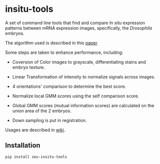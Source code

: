 # insitu-tools
A set of command line tools that find and compare *In situ* expression patterns between mRNA expression images, specifically, the *Drosophila* embryos.

The algorithm used is described in this [paper](https://dl.acm.org/doi/10.1145/974614.974636).

Some steps are taken to enhance performance, including:

* Coversion of Color images to grayscale, differentiating stains and embryo texture.

* Linear Transformation of intensity to normalize signals across images.

* 4 orientations' comparison to determine the best score.

* Normalize local GMM scores using the self comparison score.

* Global GMM scores (mutual information scores) are calculated on the union area of the 2 embryos.

* Down sampling is put in registration.

Usages are described in [wiki](https://github.com/zzhmark/insitu-tools/wiki).

## Installation

```
pip install seu-insitu-tools
```